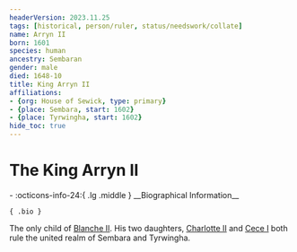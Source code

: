 ```yaml
---
headerVersion: 2023.11.25
tags: [historical, person/ruler, status/needswork/collate]
name: Arryn II
born: 1601
species: human
ancestry: Sembaran
gender: male
died: 1648-10
title: King Arryn II
affiliations:
- {org: House of Sewick, type: primary}
- {place: Sembara, start: 1602}
- {place: Tyrwingha, start: 1602}
hide_toc: true
---
```

# The King Arryn II
<div class="grid cards ext-narrow-margin ext-one-column" markdown>
- :octicons-info-24:{ .lg .middle } __Biographical Information__

    { .bio }

</div>


The only child of [Blanche II](<./blanche-ii.md>). His two daughters, [Charlotte II](<./charlotte-ii.md>) and [Cece I](<./cece-i.md>) both rule the united realm of Sembara and Tyrwingha.


